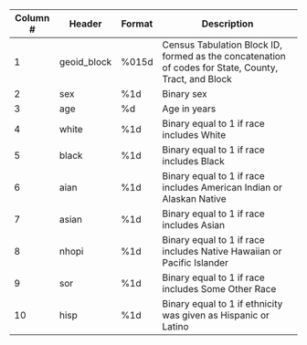 | Column # | Header | Format | Description |
| --- | --- | --- | --- |
| 1 | geoid_block | %015d | Census Tabulation Block ID, formed as the concatenation of codes for State, County, Tract, and Block |
| 2 | sex | %1d | Binary sex |
| 3 | age | %d | Age in years |
| 4 | white | %1d | Binary equal to 1 if race includes White |
| 5 | black | %1d | Binary equal to 1 if race includes Black |
| 6 | aian | %1d | Binary equal to 1 if race includes American Indian or Alaskan Native |
| 7 | asian | %1d | Binary equal to 1 if race includes Asian |
| 8 | nhopi | %1d | Binary equal to 1 if race includes Native Hawaiian or Pacific Islander |
| 9 | sor | %1d | Binary equal to 1 if race includes Some Other Race |
| 10 | hisp | %1d | Binary equal to 1 if ethnicity was given as Hispanic or Latino

